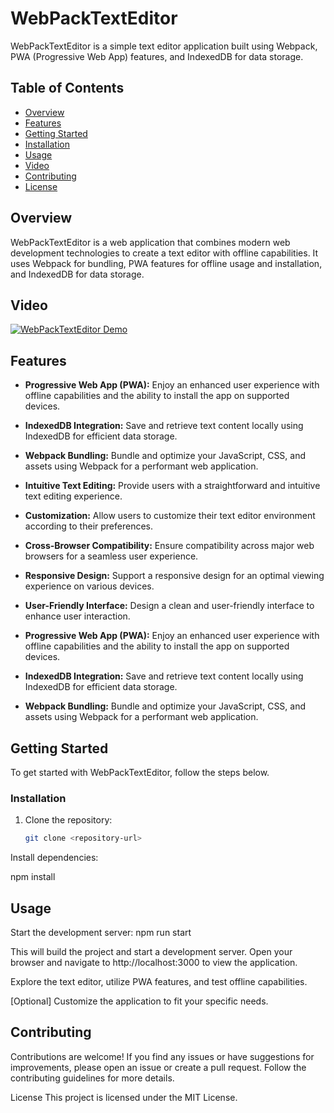 # WebPackTextEditor

WebPackTextEditor is a simple text editor application built using Webpack, PWA (Progressive Web App) features, and IndexedDB for data storage.

## Table of Contents

- [Overview](#overview)
- [Features](#features)
- [Getting Started](#getting-started)
- [Installation](#installation)
- [Usage](#usage)
- [Video](#video)
- [Contributing](#contributing)
- [License](#license)


## Overview

WebPackTextEditor is a web application that combines modern web development technologies to create a text editor with offline capabilities. It uses Webpack for bundling, PWA features for offline usage and installation, and IndexedDB for data storage.

## Video
[![WebPackTextEditor Demo](link-to-thumbnail-image)](link-to-video)


## Features

- **Progressive Web App (PWA):** Enjoy an enhanced user experience with offline capabilities and the ability to install the app on supported devices.

- **IndexedDB Integration:** Save and retrieve text content locally using IndexedDB for efficient data storage.

- **Webpack Bundling:** Bundle and optimize your JavaScript, CSS, and assets using Webpack for a performant web application.

- **Intuitive Text Editing:** Provide users with a straightforward and intuitive text editing experience.

- **Customization:** Allow users to customize their text editor environment according to their preferences.

- **Cross-Browser Compatibility:** Ensure compatibility across major web browsers for a seamless user experience.

- **Responsive Design:** Support a responsive design for an optimal viewing experience on various devices.

- **User-Friendly Interface:** Design a clean and user-friendly interface to enhance user interaction.


- **Progressive Web App (PWA):** Enjoy an enhanced user experience with offline capabilities and the ability to install the app on supported devices.
- **IndexedDB Integration:** Save and retrieve text content locally using IndexedDB for efficient data storage.
- **Webpack Bundling:** Bundle and optimize your JavaScript, CSS, and assets using Webpack for a performant web application.

## Getting Started

To get started with WebPackTextEditor, follow the steps below.

### Installation

1. Clone the repository:

   ```bash
   git clone <repository-url>
Install dependencies:

npm install

## Usage

Start the development server:
npm run start

This will build the project and start a development server. Open your browser and navigate to http://localhost:3000 to view the application.

Explore the text editor, utilize PWA features, and test offline capabilities.

[Optional] Customize the application to fit your specific needs.


## Contributing
Contributions are welcome! If you find any issues or have suggestions for improvements, please open an issue or create a pull request. Follow the contributing guidelines for more details.

License
This project is licensed under the MIT License.